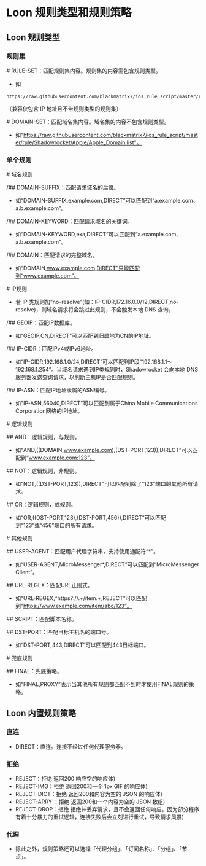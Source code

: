 # Loon 规则类型和规则策略
## Loon 规则类型
### 规则集
\# RULE-SET：匹配规则集内容。规则集的内容需包含规则类型。
- 如
```
https://raw.githubusercontent.com/blackmatrix7/ios_rule_script/master/rule/Shadowrocket/Apple/Apple.list"。
```
（兼容仅包含 IP 地址且不带规则类型的规则集）

\# DOMAIN-SET：匹配域名集内容。域名集的内容不包含规则类型。
- 如"https://raw.githubusercontent.com/blackmatrix7/ios_rule_script/master/rule/Shadowrocket/Apple/Apple_Domain.list"。

### 单个规则
\# 域名规则

/## DOMAIN-SUFFIX：匹配请求域名的后缀。
- 如“DOMAIN-SUFFIX,example.com,DIRECT”可以匹配到“a.example.com、a.b.example.com”。

/## DOMAIN-KEYWORD：匹配请求域名的关键词。
- 如“DOMAIN-KEYWORD,exa,DIRECT”可以匹配到“a.example.com、a.b.example.com”。

/## DOMAIN：匹配请求的完整域名。
- 如“DOMAIN,www.example.com,DIRECT”只能匹配到“www.example.com”。

\# IP规则
- 若 IP 类规则加“no-resolve”(如：IP-CIDR,172.16.0.0/12,DIRECT,no-resolve)，则域名请求将会跳过此规则，不会触发本地 DNS 查询。

/## GEOIP：匹配IP数据库。
- 如“GEOIP,CN,DIRECT”可以匹配到归属地为CN的IP地址。

/## IP-CIDR：匹配IPv4或IPv6地址。
- 如“IP-CIDR,192.168.1.0/24,DIRECT”可以匹配到IP段“192.168.1.1～192.168.1.254”。当域名请求遇到IP类规则时，Shadowrocket 会向本地 DNS 服务器发送查询请求，以判断主机IP是否匹配规则。

/## IP-ASN：匹配IP地址隶属的ASN编号。
- 如"IP-ASN,56040,DIRECT"可以匹配到属于China Mobile Communications Corporation网络的IP地址。

\# 逻辑规则

\## AND：逻辑规则，与规则。
- 如“AND,((DOMAIN,www.example.com),(DST-PORT,123)),DIRECT”可以匹配到“www.example.com:123”。

\## NOT：逻辑规则，非规则。
- 如“NOT,((DST-PORT,123)),DIRECT”可以匹配到除了“123”端口的其他所有请求。

\## OR：逻辑规则，或规则。
- 如“OR,((DST-PORT,123),(DST-PORT,456)),DIRECT”可以匹配到“123”或“456”端口的所有请求。

\# 其他规则

\## USER-AGENT：匹配用户代理字符串，支持使用通配符“*”。
- 如“USER-AGENT,MicroMessenger*,DIRECT”可以匹配到“MicroMessenger Client”。

\## URL-REGEX：匹配URL正则式。
- 如“URL-REGEX,^https?://.+/item.+,REJECT”可以匹配到“https://www.example.com/item/abc/123”。

\## SCRIPT：匹配脚本名称。

\## DST-PORT：匹配目标主机名的端口号。
- 如“DST-PORT,443,DIRECT”可以匹配到443目标端口。

\# 兜底规则

\## FINAL：兜底策略。
- 如“FINAL,PROXY”表示当其他所有规则都匹配不到时才使用FINAL规则的策略。

## Loon 内置规则策略
### 直连
- DIRECT：直连。连接不经过任何代理服务器。
### 拒绝
- REJECT：拒绝 返回200 响应空的响应体)
- REJECT-IMG：拒绝 返回200和一个 1px GIF 的响应体)
- REJECT-DICT：拒绝 返回200和内容为空的 JSON 的响应体)
- REJECT-ARRY ：拒绝 返回200和一个内容为空的 JSON 数组)
- REJECT-DROP：拒绝 拒绝并丢弃请求，且不会返回任何响应。因为部分程序有着十分暴力的重试逻辑，连接失败后会立刻进行重试，导致请求风暴)
### 代理
- 除此之外，规则策略还可以选择「代理分组」、「订阅名称」、「分组」、「节点」。
